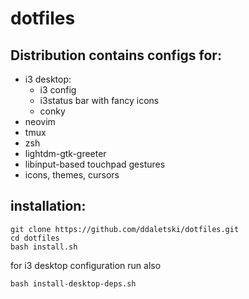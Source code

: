 # dotfiles

## Distribution contains configs for:
* i3 desktop:
  * i3 config
  * i3status bar with fancy icons
  * conky
* neovim
* tmux
* zsh
* lightdm-gtk-greeter
* libinput-based touchpad gestures
* icons, themes, cursors


## installation: 
```{bash} 
git clone https://github.com/ddaletski/dotfiles.git 
cd dotfiles
bash install.sh
```  
for i3 desktop configuration run also 
```{bash}
bash install-desktop-deps.sh 
```
